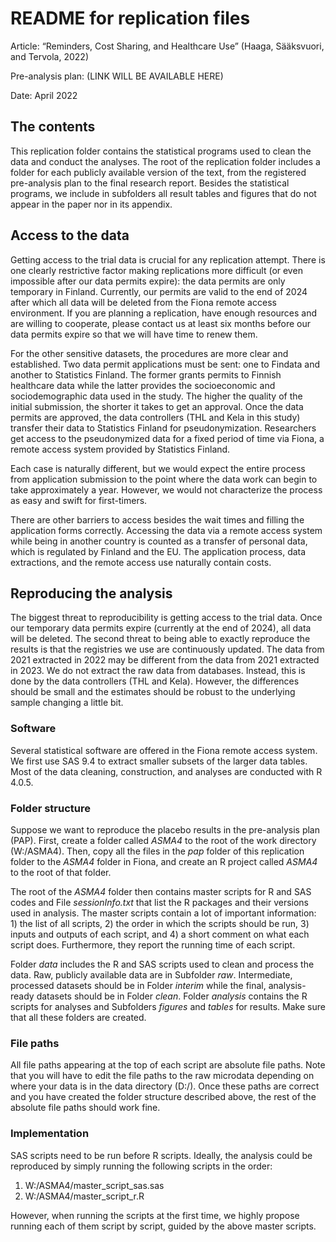 # README for replication files 

Article: “Reminders, Cost Sharing, and Healthcare Use” (Haaga, Sääksvuori, and Tervola, 2022)

Pre-analysis plan: (LINK WILL BE AVAILABLE HERE)

Date: April 2022 <br>


## The contents

This replication folder contains the statistical programs used to clean the data and conduct the analyses. The root of the replication folder includes a folder for each publicly available version of the text, from the registered pre-analysis plan to the final research report. Besides the statistical programs, we include in subfolders all result tables and figures that do not appear in the paper nor in its appendix.

## Access to the data

Getting access to the trial data is crucial for any replication attempt. There is one clearly restrictive factor making replications more difficult (or even impossible after our data permits expire): the data permits are only temporary in Finland. Currently, our permits are valid to the end of 2024 after which all data will be deleted from the Fiona remote access environment. If you are planning a replication, have enough resources and are willing to cooperate, please contact us at least six months before our data permits expire so that we will have time to renew them. 

For the other sensitive datasets, the procedures are more clear and established. Two data permit applications must be sent: one to Findata and another to Statistics Finland. The former grants permits to Finnish healthcare data while the latter provides the socioeconomic and sociodemographic data used in the study. The higher the quality of the initial submission, the shorter it takes to get an approval. Once the data permits are approved, the data controllers (THL and Kela in this study) transfer their data to Statistics Finland for pseudonymization. Researchers get access to the pseudonymized data for a fixed period of time via Fiona, a remote access system provided by Statistics Finland.

Each case is naturally different, but we would expect the entire process from application submission to the point where the data work can begin to take approximately a year. However, we would not characterize the process as easy and swift for first-timers. 

There are other barriers to access besides the wait times and filling the application forms correctly. Accessing the data via a remote access system while being in another country is counted as a transfer of personal data, which is regulated by Finland and the EU. The application process, data extractions, and the remote access use naturally contain costs.

## Reproducing the analysis

The biggest threat to reproducibility is getting access to the trial data. Once our temporary data permits expire (currently at the end of 2024), all data will be deleted. The second threat to being able to exactly reproduce the results is that the registries we use are continuously updated. The data from 2021 extracted in 2022 may be different from the data from 2021 extracted in 2023. We do not extract the raw data from databases. Instead, this is done by the data controllers (THL and Kela). However, the differences should be small and the estimates should be robust to the underlying sample changing a little bit.

### Software

Several statistical software are offered in the Fiona remote access system. We first use SAS 9.4 to extract smaller subsets of the larger data tables. Most of the data cleaning, construction, and analyses are conducted with R 4.0.5. 

### Folder structure

Suppose we want to reproduce the placebo results in the pre-analysis plan (PAP). First, create a folder called *ASMA4* to the root of the work directory (W:/ASMA4). Then, copy all the files in the *pap* folder of this replication folder to the *ASMA4* folder in Fiona, and create an R project called *ASMA4* to the root of that folder.

The root of the *ASMA4* folder then contains master scripts for R and SAS codes and File *sessionInfo.txt* that list the R packages and their versions used in analysis. The master scripts contain a lot of important information: 1) the list of all scripts, 2) the order in which the scripts should be run, 3) inputs and outputs of each script, and 4) a short comment on what each script does. Furthermore, they report the running time of each script.

Folder *data* includes the R and SAS scripts used to clean and process the data. Raw, publicly available data are in Subfolder *raw*. Intermediate, processed datasets should be in Folder *interim* while the final, analysis-ready datasets should be in Folder *clean*. Folder *analysis* contains the R scripts for analyses and Subfolders *figures* and *tables* for results. Make sure that all these folders are created.

### File paths

All file paths appearing at the top of each script are absolute file paths. Note that you will have to edit the file paths to the raw microdata depending on where your data is in the data directory (D:/). Once these paths are correct and you have created the folder structure described above, the rest of the absolute file paths should work fine.

### Implementation

SAS scripts need to be run before R scripts. Ideally, the analysis could be reproduced by simply running the following scripts in the order:
1. W:/ASMA4/master_script_sas.sas
2. W:/ASMA4/master_script_r.R

However, when running the scripts at the first time, we highly propose running each of them script by script, guided by the above master scripts.
